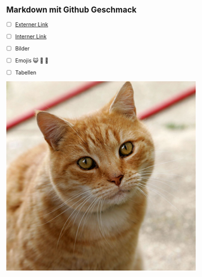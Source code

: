 ## Markdown mit Github Geschmack

- [ ] [Externer Link](https://docs.github.com/de)
- [ ] [Interner Link](https://github.com/OxanaDanilova/authoring/tree/main/images)
- [ ] Bilder
- [ ] Emojis :smiley_cat: :hatched_chick: :leopard:
- [ ] Tabellen


![cat](https://github.com/OxanaDanilova/authoring/blob/ae95ab89853f9379a0a1a5c1a8f3bf5f6e06808c/images/Cat03.jpg)



